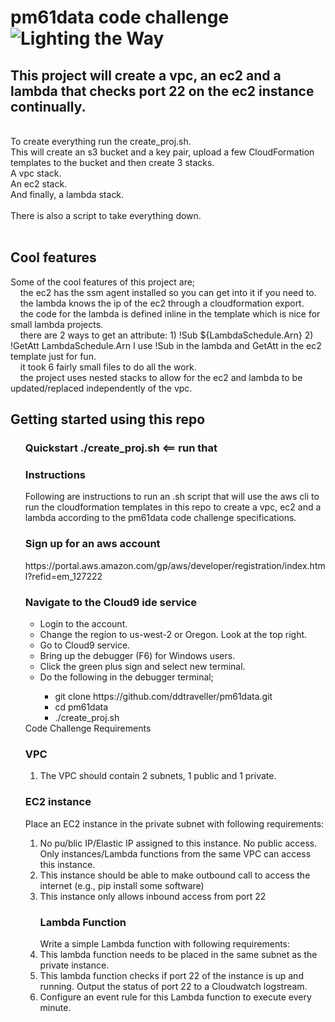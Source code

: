 <h1>pm61data code challenge
<img src="https://upload.wikimedia.org/wikipedia/commons/4/49/Creation_of_man_Prometheus_Berthelemy_Louvre_INV20043.jpg" alt="Lighting the Way" /></h1>
<h2>This project will create a vpc, an ec2 and a lambda that checks port 22 on the ec2 instance continually.</h2>
<br>
To create everything run the create_proj.sh.<br>
This will create an s3 bucket and a key pair, upload a few CloudFormation templates to the bucket and then create 3 stacks.<br>
A vpc stack.<br>
An ec2 stack.<br>
And finally, a lambda stack.<br>
<br>
There is also a script to take everything down.<br>
<br>

<h2>Cool features</h2>
Some of the cool features of this project are; <br>
&nbsp;&nbsp;&nbsp;&nbsp;the ec2 has the ssm agent installed so you can get into it if you need to.<br>
&nbsp;&nbsp;&nbsp;&nbsp;the lambda knows the ip of the ec2 through a cloudformation export.<br>
&nbsp;&nbsp;&nbsp;&nbsp;the code for the lambda is defined inline in the template which is nice for small lambda projects. <br>
&nbsp;&nbsp;&nbsp;&nbsp;there are 2 ways to get an attribute: 1) !Sub ${LambdaSchedule.Arn} 2) !GetAtt LambdaSchedule.Arn I use !Sub in the lambda and GetAtt in the ec2 template just for fun.<br>
&nbsp;&nbsp;&nbsp;&nbsp;it took 6 fairly small files to do all the work.<br>
&nbsp;&nbsp;&nbsp;&nbsp;the project uses nested stacks to allow for the ec2 and lambda to be updated/replaced independently of the vpc.  
<h2>Getting started using this repo</h2>
<ul> 
<h3>Quickstart
./create_proj.sh <== run that<br>
<h3>Instructions</h3>
Following are instructions to run an .sh script that will use the aws cli to run the cloudformation templates in this repo to create a vpc, ec2 and a lambda according to the pm61data code challenge specifications.
<h3>Sign up for an aws account</h3>
https://portal.aws.amazon.com/gp/aws/developer/registration/index.html?refid=em_127222

<h3>Navigate to the Cloud9 ide service</h3>
<ul>
<li>Login to the account.</li>
<li>Change the region to us-west-2 or Oregon. Look at the top right.</li>
<li>Go to Cloud9 service.</li>
<li>Bring up the debugger (F6) for Windows users.</li> 
<li>Click the green plus sign and select new terminal.</li>
<li>Do the following in the debugger terminal;</li>
<ul>
  <li>git clone https://github.com/ddtraveller/pm61data.git</li>
  <li>cd pm61data</li>
  <li>./create_proj.sh</li>
</ul></ul>
Code Challenge Requirements
<h3>VPC</h3>
<ol><li>The VPC should contain 2 subnets, 1 public and 1 private.</li></ol>
<h3>EC2 instance</h3>
Place an EC2 instance in the private subnet with following requirements:
<ol><li>No pu/blic IP/Elastic IP assigned to this instance. No public access. Only
instances/Lambda functions from the same VPC can access this instance.</li>
<li>This instance should be able to make outbound call to access the internet (e.g., pip
install some software)</li>
<li>This instance only allows inbound access from port 22
<h3>Lambda Function</h3>
Write a simple Lambda function with following requirements:
<li>This lambda function needs to be placed in the same subnet as the private instance.</li>
<li>This lambda function checks if port 22 of the instance is up and running. Output the
status of port 22 to a Cloudwatch logstream.</li>
 <li>Configure an event rule for this Lambda function to execute every minute.</li></ol>
